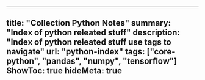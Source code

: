 
---
title: "Collection Python Notes"
summary: "Index of python releated stuff"
description: "Index of python releated stuff use tags to navigate"
url: "python-index"
tags: ["core-python", "pandas", "numpy", "tensorflow"]
ShowToc: true
hideMeta: true
---
